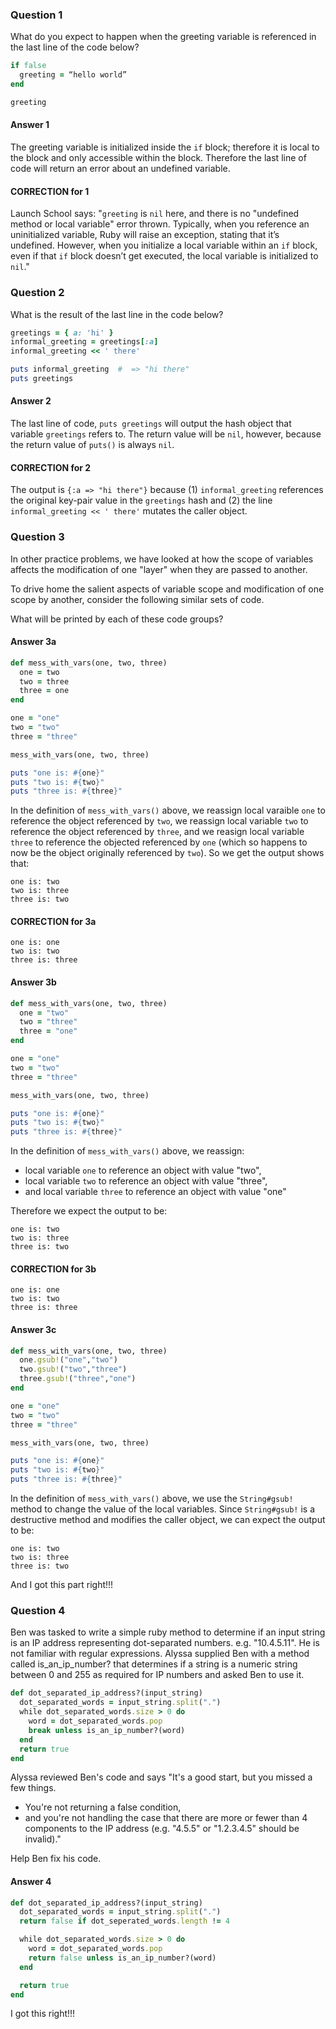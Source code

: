 ### Question 1
What do you expect to happen when the greeting variable is referenced in the last line of the code below?

``` ruby
if false
  greeting = “hello world”
end

greeting
```

#### Answer 1

The greeting variable is initialized inside the `if` block; therefore it is local to the block and only accessible within the block. Therefore the last line of code will return an error about an undefined variable.

#### CORRECTION for 1

Launch School says: "`greeting` is `nil` here, and there is no "undefined method or local variable" error thrown. Typically, when you reference an uninitialized variable, Ruby will raise an exception, stating that it’s undefined. However, when you initialize a local variable within an `if` block, even if that `if` block doesn’t get executed, the local variable is initialized to `nil`."


### Question 2

What is the result of the last line in the code below?

``` ruby
greetings = { a: 'hi' }
informal_greeting = greetings[:a]
informal_greeting << ' there'

puts informal_greeting  #  => "hi there"
puts greetings
```

#### Answer 2

The last line of code, `puts greetings` will output the hash object that variable `greetings` refers to. The return value will be `nil`, however, because the return value of `puts()` is always `nil`.

#### CORRECTION for 2

The output is `{:a => "hi there"}` because (1) `informal_greeting` references the original key-pair value in the `greetings` hash and (2) the line `informal_greeting << ' there'` mutates the caller object.


### Question 3

In other practice problems, we have looked at how the scope of variables affects the modification of one "layer" when they are passed to another.

To drive home the salient aspects of variable scope and modification of one scope by another, consider the following similar sets of code.

What will be printed by each of these code groups?

#### Answer 3a

``` ruby
def mess_with_vars(one, two, three)
  one = two
  two = three
  three = one
end

one = "one"
two = "two"
three = "three"

mess_with_vars(one, two, three)

puts "one is: #{one}"
puts "two is: #{two}"
puts "three is: #{three}"
```

In the definition of `mess_with_vars()` above, we reassign local varaible `one` to reference the object referenced by `two`, we reassign local variable `two` to reference the object referenced by `three`, and we reasign local variable `three` to reference the objected referenced by `one` (which so happens to now be the object originally referenced by `two`). So we get the output shows that:

    one is: two
    two is: three
    three is: two

#### CORRECTION for 3a

    one is: one
    two is: two
    three is: three

#### Answer 3b

``` ruby
def mess_with_vars(one, two, three)
  one = "two"
  two = "three"
  three = "one"
end

one = "one"
two = "two"
three = "three"

mess_with_vars(one, two, three)

puts "one is: #{one}"
puts "two is: #{two}"
puts "three is: #{three}"
```

In the definition of `mess_with_vars()` above, we reassign:
 - local variable `one` to reference an object with value "two",
 - local variable `two` to reference an object with value "three",
 - and local variable `three` to reference an object with value "one"

 Therefore we expect the output to be:

    one is: two
    two is: three
    three is: two

#### CORRECTION for 3b

    one is: one
    two is: two
    three is: three

#### Answer 3c

``` ruby
def mess_with_vars(one, two, three)
  one.gsub!("one","two")
  two.gsub!("two","three")
  three.gsub!("three","one")
end

one = "one"
two = "two"
three = "three"

mess_with_vars(one, two, three)

puts "one is: #{one}"
puts "two is: #{two}"
puts "three is: #{three}"
```

In the definition of `mess_with_vars()` above, we use the `String#gsub!` method to change the value of the local variables. Since `String#gsub!` is a destructive method and modifies the caller object, we can expect the output to be:

    one is: two
    two is: three
    three is: two

And I got this part right!!!


### Question 4

Ben was tasked to write a simple ruby method to determine if an input string is an IP address representing dot-separated numbers. e.g. "10.4.5.11". He is not familiar with regular expressions. Alyssa supplied Ben with a method called is_an_ip_number? that determines if a string is a numeric string between 0 and 255 as required for IP numbers and asked Ben to use it.

``` ruby
def dot_separated_ip_address?(input_string)
  dot_separated_words = input_string.split(".")
  while dot_separated_words.size > 0 do
    word = dot_separated_words.pop
    break unless is_an_ip_number?(word)
  end
  return true
end
```

Alyssa reviewed Ben's code and says "It's a good start, but you missed a few things.
- You're not returning a false condition,
- and you're not handling the case that there are more or fewer than 4 components to the IP address (e.g. "4.5.5" or "1.2.3.4.5" should be invalid)."

Help Ben fix his code.

#### Answer 4

``` ruby
def dot_separated_ip_address?(input_string)
  dot_separated_words = input_string.split(".")
  return false if dot_seperated_words.length != 4

  while dot_separated_words.size > 0 do
    word = dot_separated_words.pop
    return false unless is_an_ip_number?(word)
  end

  return true
end
```

I got this right!!!






